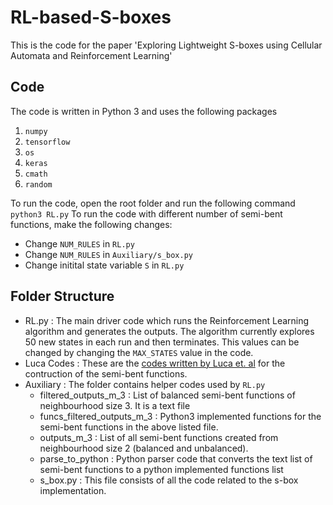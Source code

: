 # RL-based-S-boxes
This is the code for the paper 'Exploring Lightweight S-boxes using Cellular Automata and Reinforcement Learning' 

## Code
The code is written in Python 3 and uses the following packages
1. `numpy`
2. `tensorflow`
3. `os`
4. `keras`
5. `cmath`
6. `random`

To run the code, open the root folder and run the following command `python3 RL.py`
To run the code with different number of semi-bent functions, make the following changes:
- Change `NUM_RULES` in `RL.py`
- Change `NUM_RULES` in `Auxiliary/s_box.py`
- Change initital state variable `S` in `RL.py`

## Folder Structure
- RL.py : The main driver code which runs the Reinforcement Learning algorithm and generates the outputs. The algorithm currently explores 50 new states in each run and then terminates. This values can be changed by changing the `MAX_STATES` value in the code.
- Luca Codes : These are the [codes written by Luca et. al](https://github.com/rymoah/ca-boolfun-construction) for the contruction of the semi-bent functions.
- Auxiliary : The folder contains helper codes used by `RL.py`
  - filtered_outputs_m_3 : List of balanced semi-bent functions of neighbourhood size 3. It is a text file
  - funcs_filtered_outputs_m_3 : Python3 implemented functions for the semi-bent functions in the above listed file.
  - outputs_m_3 : List of all semi-bent functions created from neighbourhood size 2 (balanced and unbalanced).
  - parse_to_python : Python parser code that converts the text list of semi-bent functions to a python implemented functions list
  - s_box.py : This file consists of all the code related to the s-box implementation. 
